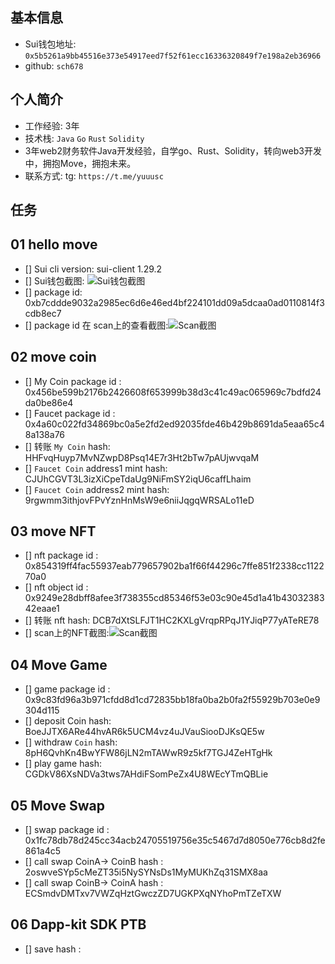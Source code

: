 ## 基本信息
- Sui钱包地址: `0x5b5261a9bb45516e373e54917eed7f52f61ecc16336320849f7e198a2eb36966`
- github: `sch678`

## 个人简介
- 工作经验: 3年
- 技术栈: `Java` `Go` `Rust` `Solidity`
- 3年web2财务软件Java开发经验，自学go、Rust、Solidity，转向web3开发中，拥抱Move，拥抱未来。
- 联系方式: tg: `https://t.me/yuuusc`

## 任务

##   01 hello move  
- [] Sui cli version: sui-client 1.29.2
- [] Sui钱包截图: ![Sui钱包截图](./images/你的图片地址)
- [] package id: 0xb7cddde9032a2985ec6d6e46ed4bf224101dd09a5dcaa0ad0110814f3cdb8ec7
- [] package id 在 scan上的查看截图:![Scan截图](./images/你的图片地址)

##   02 move coin
- [] My Coin package id : 0x456be599b2176b2426608f653999b38d3c41c49ac065969c7bdfd24da0be86e4
- [] Faucet package id : 0x4a60c022fd34869bc0a5e2fd2ed92035fde46b429b8691da5eaa65c48a138a76
- [] 转账 `My Coin` hash: HHFvqHuyp7MvNZwpD8Psq14E7r3Ht2bTw7pAUjwvqaM
- [] `Faucet Coin` address1 mint hash: CJUhCGVT3L3izXiCpeTdaUg9NiFmSY2iqU6caffLhaim
- [] `Faucet Coin` address2 mint hash: 9rgwmm3ithjovFPvYznHnMsW9e6niiJqgqWRSALo11eD

##   03 move NFT
- [] nft package id : 0x854319ff4fac55937eab779657902ba1f66f44296c7ffe851f2338cc112270a0
- [] nft object id : 0x9249e28dbff8afee3f738355cd85346f53e03c90e45d1a41b4303238342eaae1
- [] 转账 nft  hash: DCB7dXtSLFJT1HC2KXLgVrqpRPqJ1YJiqP77yATeRE78
- [] scan上的NFT截图:![Scan截图](./images/你的图片地址)

##   04 Move Game
- [] game package id : 0x9c83fd96a3b971cfdd8d1cd72835bb18fa0ba2b0fa2f55929b703e0e9304d115
- [] deposit Coin hash: BoeJJTX6ARe44hvAR6k5UCM4vz4uJVauSiooDJKsQE5w
- [] withdraw `Coin` hash: 8pH6QvhKn4BwYFW86jLN2mTAWwR9z5kf7TGJ4ZeHTgHk
- [] play game hash: CGDkV86XsNDVa3tws7AHdiFSomPeZx4U8WEcYTmQBLie

##   05 Move Swap
- [] swap package id : 0x1fc78db78d245cc34acb24705519756e35c5467d7d8050e776cb8d2fe861a4c5
- [] call swap CoinA-> CoinB  hash : 2oswveSYp5cMeZT35i5NySYNsDs1MyMUKhZq31SMX8aa
- [] call swap CoinB-> CoinA  hash : ECSmdvDMTxv7VWZqHztGwczZD7UGKPXqNYhoPmTZeTXW

##   06 Dapp-kit SDK PTB
- [] save hash : 
